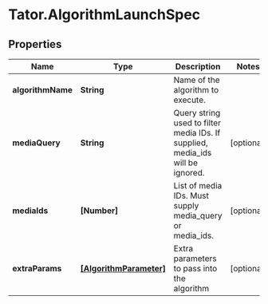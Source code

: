 # Tator.AlgorithmLaunchSpec

## Properties

Name | Type | Description | Notes
------------ | ------------- | ------------- | -------------
**algorithmName** | **String** | Name of the algorithm to execute. | 
**mediaQuery** | **String** | Query string used to filter media IDs. If supplied, media_ids will be ignored. | [optional] 
**mediaIds** | **[Number]** | List of media IDs. Must supply media_query or media_ids. | [optional] 
**extraParams** | [**[AlgorithmParameter]**](AlgorithmParameter.md) | Extra parameters to pass into the algorithm | [optional] 


